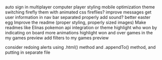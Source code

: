 auto sign in
multiplayer
computer player
styling
mobile optimization
theme switching
firefly them with animated css fireflies?
improve messages
get user information in nav bar separated properly
add sound?
better easter egg
Improve the readme (proper styling, properly sized images)
Make readmes like Elinas
pokemon api integration or theme
highlight who won by indicating on board
more animations
highlight won and over games in the my games preview
add filters to my games preview

consider redoing alerts using .html() method and .appendTo() method, and putting in separate file
